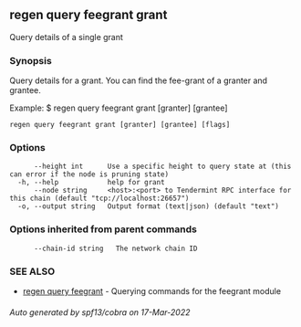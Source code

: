 ## regen query feegrant grant

Query details of a single grant

### Synopsis

Query details for a grant. 
You can find the fee-grant of a granter and grantee.

Example:
$ regen query feegrant grant [granter] [grantee]

```
regen query feegrant grant [granter] [grantee] [flags]
```

### Options

```
      --height int      Use a specific height to query state at (this can error if the node is pruning state)
  -h, --help            help for grant
      --node string     <host>:<port> to Tendermint RPC interface for this chain (default "tcp://localhost:26657")
  -o, --output string   Output format (text|json) (default "text")
```

### Options inherited from parent commands

```
      --chain-id string   The network chain ID
```

### SEE ALSO

* [regen query feegrant](regen_query_feegrant.md)	 - Querying commands for the feegrant module

###### Auto generated by spf13/cobra on 17-Mar-2022

